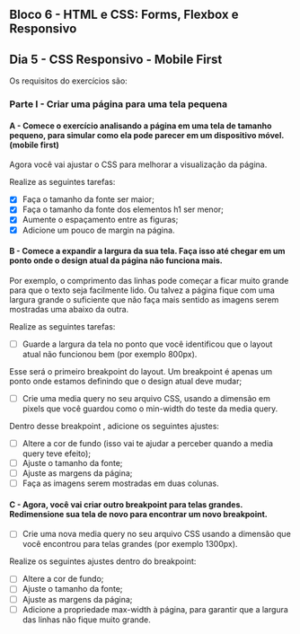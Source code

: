 ## Bloco 6 - HTML e CSS: Forms, Flexbox e Responsivo
## Dia 5 - CSS Responsivo - Mobile First

Os requisitos do exercícios são:

### Parte I - Criar uma página para uma tela pequena

#### A - Comece o exercício analisando a página em uma tela de tamanho pequeno, para simular como ela pode parecer em um dispositivo móvel. (mobile first)

Agora você vai ajustar o CSS para melhorar a visualização da página.

Realize as seguintes tarefas:
- [x] Faça o tamanho da fonte ser maior;
- [x] Faça o tamanho da fonte dos elementos h1 ser menor;
- [x] Aumente o espaçamento entre as figuras;
- [x] Adicione um pouco de margin na página.

#### B - Comece a expandir a largura da sua tela. Faça isso até chegar em um ponto onde o design atual da página não funciona mais.

Por exemplo, o comprimento das linhas pode começar a ficar muito grande para que o texto seja facilmente lido. Ou talvez a página fique com uma largura grande o suficiente que não faça mais sentido as imagens serem mostradas uma abaixo da outra.

Realize as seguintes tarefas:
- [ ] Guarde a largura da tela no ponto que você identificou que o layout atual não funcionou bem (por exemplo 800px).

Esse será o primeiro breakpoint do layout. Um breakpoint é apenas um ponto onde estamos definindo que o design atual deve mudar;

- [ ] Crie uma media query no seu arquivo CSS, usando a dimensão em pixels que você guardou como o min-width do teste da media query.

Dentro desse breakpoint , adicione os seguintes ajustes:
- [ ] Altere a cor de fundo (isso vai te ajudar a perceber quando a media query teve efeito);
- [ ] Ajuste o tamanho da fonte;
- [ ] Ajuste as margens da página;
- [ ] Faça as imagens serem mostradas em duas colunas.

#### C - Agora, você vai criar outro breakpoint para telas grandes. Redimensione sua tela de novo para encontrar um novo breakpoint.

- [ ] Crie uma nova media query no seu arquivo CSS usando a dimensão que você encontrou para telas grandes (por exemplo 1300px).

Realize os seguintes ajustes dentro do breakpoint:
- [ ] Altere a cor de fundo;
- [ ] Ajuste o tamanho da fonte;
- [ ] Ajuste as margens da página;
- [ ] Adicione a propriedade max-width à página, para garantir que a largura das linhas não fique muito grande.